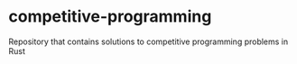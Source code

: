 # competitive-programming
Repository that contains solutions to competitive programming problems in Rust
